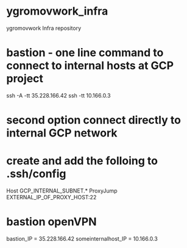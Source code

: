 # ygromovwork_infra
ygromovwork Infra repository

# bastion - one line command to connect to internal hosts at GCP project
ssh -A -tt 35.228.166.42 ssh -tt 10.166.0.3

# second option connect directly to internal GCP network
# create and add the folloing to .ssh/config
Host GCP_INTERNAL_SUBNET.*
  ProxyJump EXTERNAL_IP_OF_PROXY_HOST:22

# bastion openVPN
bastion_IP = 35.228.166.42
someinternalhost_IP = 10.166.0.3
